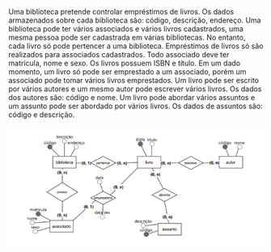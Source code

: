 Uma biblioteca pretende controlar empréstimos de livros. Os dados armazenados sobre cada biblioteca são: código, descrição, endereço. Uma biblioteca pode ter vários associados e vários livros cadastrados, uma mesma pessoa pode ser cadastrada em várias bibliotecas. No entanto, cada livro só pode pertencer a uma biblioteca. Empréstimos de livros só são realizados para associados cadastrados. Todo associado deve ter matrícula, nome e sexo. Os livros possuem ISBN e título. Em um dado momento, um livro só pode ser emprestado a um associado, porém um associado pode tomar vários livros emprestados. Um livro pode ser escrito por vários autores e um mesmo autor pode escrever vários livros. Os dados dos autores são: código e nome. Um livro pode abordar vários assuntos e um assunto pode ser abordado por vários livros. Os dados de assuntos são: código e descrição.

![](img/ex1.png)
